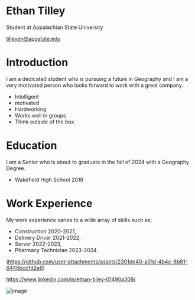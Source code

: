 # Ethan Tilley

Student at Appalachian State University 

tilleyeh@appstate.edu

# Introduction

I am a dedicated student who is pursuing a future in Geography and I am a very motivated person who looks forward to work with a great company. 
* Intelligent 
* motivated
* Hardworking
* Works well in groups
* Think outside of the box

# Education

I am a Senior who is about to graduate in the fall of 2024 with a Geography Degree. 
* Wakefield High School 2018

# Work Experience

My work experience varies to a wide array of skills such as; 
* Construction 2020-2021, 
* Delivery Driver 2021-2022, 
* Server 2022-2023,
* Pharmacy Technician 2023-2024.  

(https://github.com/user-attachments/assets/2301de40-a01d-4b4c-8b81-6446bcc1d2e6)

https://www.linkedin.com/in/ethan-tilley-01490a309/

![image](https://github.com/user-attachments/assets/04dcefe3-7299-49e7-99db-6554add8b1fc)



